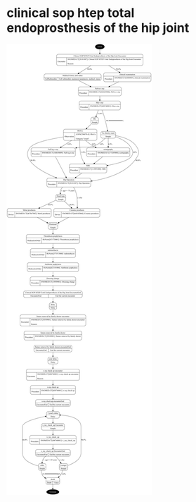 # clinical sop htep total endoprosthesis of the hip joint
![clinical_sop_htep___total_endoprosthesis_of_the_hip_joint](../clinical_sop_htep___total_endoprosthesis_of_the_hip_joint.png)